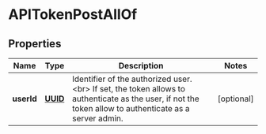 

# APITokenPostAllOf

## Properties

Name | Type | Description | Notes
------------ | ------------- | ------------- | -------------
**userId** | [**UUID**](UUID.md) | Identifier of the authorized user.&lt;br&gt; If set, the token allows to authenticate as the user, if not the token allow to authenticate as a server admin.  |  [optional]



